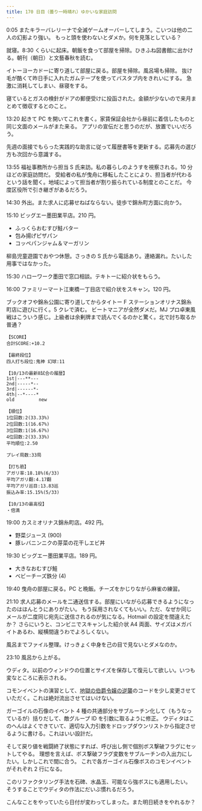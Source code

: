 ```yaml
---
title: 170 日目（曇り一時晴れ）ゆかいな家庭訪問
---
```


0:05 またキラーバレリーナで全滅ゲームオーバーしてしまう。こいつは他の二人の幻影より強い。
もっと頭を使わないとダメか。何を見落としている？

就寝。8:30 くらいに起床。朝飯を食って部屋を掃除。ひきふね図書館に出かける。朝刊（朝日）と文藝春秋を読む。

イトーヨーカドーに寄り道して部屋に戻る。部屋を掃除。風呂場も掃除。
抜け毛が酷くて昨日手に入れたガムテープを使ってバスタブ内をきれいにする。
急激に消耗してしまい、昼寝をする。

寝ているとガスの検針がドアの郵便受けに投函された。金額が少ないので来月まとめて徴収するとのこと。

13:20 起きて PC を開いてこれを書く。家賃保証会社から昼前に着信したものと同じ文面のメールがまた来る。
アプリの宣伝だと思うのだが、放置でいいだろう。

先週の面接でもらった実践的な助言に従って履歴書等を更新する。応募先の選び方も次回から意識する。

13:55 福祉事務所から担当 S 氏来訪。私の暮らしのようすを視察される。10 分ほどの家庭訪問だ。
受給者の私が曳舟に移転したことにより、担当者が代わるという話を聞く。地域によって担当者が割り振られている制度とのことだ。
今度区役所で引き継ぎがあるだろう。

14:30 外出。また求人に応募せねばならない。徒歩で錦糸町方面に向かう。

15:10 ビッグエー墨田業平店。210 円。

* ふっくらおむすび鮭バター
* 包み揚げピザパン
* コッペパンジャム＆マーガリン

柳島児童遊園でおやつ休憩。さっきの S 氏から電話あり。連絡漏れ。たいした用事ではなかった。

15:30 ハローワーク墨田で窓口相談。テキトーに紹介状をもらう。

16:00 ファミリーマート江東橋一丁目店で紹介状をスキャン。120 円。

ブックオフや錦糸公園に寄り道してからタイトー F ステーションオリナス錦糸町店に遊びに行く。5 クレで済む。
ビートマニアが全然ダメだ。MJ プロ卓東風戦はこういう感じ。上級者は余剰牌まで読んでくるのかと驚く。北で討ち取るか普通？

```text
【SCORE】
合計SCORE:+10.2

【最終段位】
四人打ち段位:鬼神 幻球:11

【10/13の最新8試合の履歴】
1st|---**---
2nd|-----*--
3rd|------*-
4th|--*----*
old         new

【順位】
1位回数:2(33.33%)
2位回数:1(16.67%)
3位回数:1(16.67%)
4位回数:2(33.33%)
平均順位:2.50

プレイ局数:33局

【打ち筋】
アガリ率:18.18%(6/33)
平均アガリ翻:4.17翻
平均アガリ巡目:13.83巡
振込み率:15.15%(5/33)

【10/13の最高役】
・倍満
```

19:00 カスミオリナス錦糸町店。492 円。

* 野菜ジュース (900)
* 豚レバニンニクの芽菜の花干しエビ丼

19:30 ビッグエー墨田業平店。189 円。

* 大きなおむすび鮭
* ベビーチーズ鉄分 (4)

19:40 曳舟の部屋に戻る。PC と晩飯。チーズをかじりながら麻雀の練習。

21:10 求人応募のメールを二通送信する。部屋にいながら応募できるようになったのはほんとうにありがたい。
もう採用されなくてもいい。ただ、なぜか同じメールが二度同じ宛先に送信されるのが気になる。Hotmail の設定を間違えたか？
さらにいうと、コンビニでスキャンした紹介状 A4 両面、サイズはメガバイトあるわ、縦横間違うわでよろしくない。

風呂までファイル整理。けっきょく中身を己の目で見ないとダメなのか。

23:10 風呂から上がる。

ウディタ。以前のウィンドウの位置とサイズを保存して復元して欲しい。いつも変なところに表示される。

コモンイベントの演習として、[地獄の伯爵令嬢の逆襲][bshf20]のコードを少し変更させていただく。これは絶対流出させてはいけない。

ガーゴイルの石像のイベント 4 種の共通部分をサブルーチン化して（もうなっているが）括りだして、敵グループ ID を引数に取るように修正。
ウディタはこのへんはよくできていて、適切な入力引数をドロップダウンリストから指定させるように書ける。これはいい設計だ。

そして戻り値を戦闘終了状態にすれば、呼び出し側で個別ボス撃破フラグにセットしてやる。
理想を言えば、ボス撃破フラグ変数をサブルーチンの入出力にしたい。しかしこれで間に合う。
これで各ガーゴイル石像ボスのコモンイベントがそれぞれ 2 行になる。

このリファクタリング手法を石碑、水晶玉、可能なら強ボスにも適用したい。
そうすることでウディタの作法にだいぶ慣れるだろう。

こんなことをやっていたら日付が変わってしまった。また明日続きをやれるか？

[bshf20]: https://wodifes.net/game/show/412

